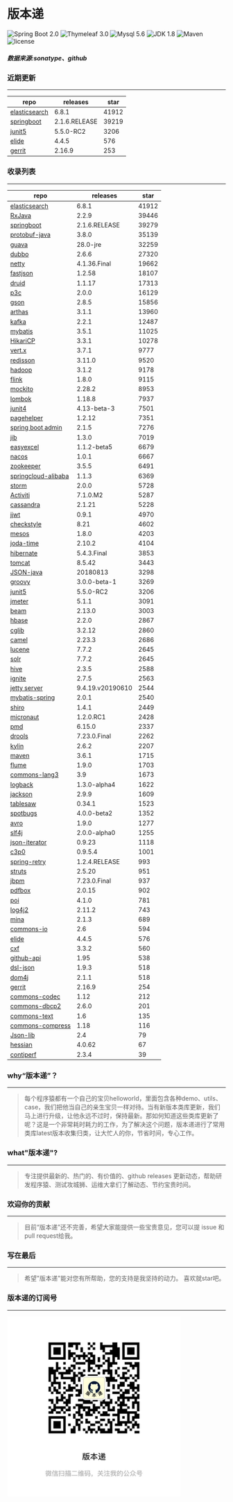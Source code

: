 # 版本递
![Spring Boot 2.0](https://img.shields.io/badge/Spring%20Boot-2.0-brightgreen.svg)
![Thymeleaf 3.0](https://img.shields.io/badge/Thymeleaf-3.0-yellow.svg)
![Mysql 5.6](https://img.shields.io/badge/Mysql-5.6-blue.svg)
![JDK 1.8](https://img.shields.io/badge/JDK-1.8-brightgreen.svg)
![Maven](https://img.shields.io/badge/Maven-3.5.0-yellowgreen.svg)
![license](https://img.shields.io/badge/license-Apache%202-blue.svg)
##### 数据来源:sonatype、github

### 近期更新
---
repo | releases | star
---|---|---
[elasticsearch](https://github.com/elastic/elasticsearch) | 6.8.1 | 41912
[springboot](https://github.com/spring-projects/spring-boot) | 2.1.6.RELEASE | 39219
[junit5](https://github.com/junit-team/junit5) | 5.5.0-RC2 | 3206
[elide](https://github.com/yahoo/elide) | 4.4.5 | 576
[gerrit](https://github.com/GerritCodeReview/gerrit) | 2.16.9 | 253

### 收录列表
---
repo | releases | star
---|---|---
[elasticsearch](https://github.com/elastic/elasticsearch) | 6.8.1 | 41912 
[RxJava](https://github.com/ReactiveX/RxJava) | 2.2.9 | 39446 
[springboot](https://github.com/spring-projects/spring-boot) | 2.1.6.RELEASE | 39279 
[protobuf-java](https://github.com/protocolbuffers/protobuf) | 3.8.0 | 35139 
[guava](https://github.com/google/guava) | 28.0-jre | 32259 
[dubbo](https://github.com/apache/incubator-dubbo) | 2.6.6 | 27320 
[netty](https://github.com/netty/netty) | 4.1.36.Final | 19662 
[fastjson](https://github.com/alibaba/fastjson) | 1.2.58 | 18107 
[druid](https://github.com/alibaba/druid) | 1.1.17 | 17313 
[p3c](https://github.com/alibaba/p3c) | 2.0.0 | 16129 
[gson](https://github.com/google/gson) | 2.8.5 | 15856 
[arthas](https://github.com/alibaba/arthas) | 3.1.1 | 13960 
[kafka](https://github.com/apache/kafka) | 2.2.1 | 12487 
[mybatis](https://github.com/mybatis/mybatis-3) | 3.5.1 | 11025 
[HikariCP](https://github.com/brettwooldridge/HikariCP) | 3.3.1 | 10278 
[vert.x](https://github.com/eclipse-vertx/vert.x) | 3.7.1 | 9777 
[redisson](https://github.com/redisson/redisson) | 3.11.0 | 9520 
[hadoop](https://github.com/apache/hadoop) | 3.1.2 | 9178 
[flink](https://github.com/apache/flink) | 1.8.0 | 9115 
[mockito](https://github.com/mockito/mockito) | 2.28.2 | 8953 
[lombok](https://github.com/rzwitserloot/lombok) | 1.18.8 | 7937 
[junit4](https://github.com/junit-team/junit4) | 4.13-beta-3 | 7501 
[pagehelper](https://github.com/pagehelper/Mybatis-PageHelper) | 1.2.12 | 7351 
[spring boot admin](https://github.com/codecentric/spring-boot-admin) | 2.1.5 | 7276 
[jib](https://github.com/GoogleContainerTools/jib) | 1.3.0 | 7019 
[easyexcel](https://github.com/alibaba/easyexcel) | 1.1.2-beta5 | 6679 
[nacos](https://github.com/alibaba/nacos) | 1.0.1 | 6667 
[zookeeper](https://github.com/apache/zookeeper) | 3.5.5 | 6491 
[springcloud-alibaba](https://github.com/spring-cloud-incubator/spring-cloud-alibaba) | 1.1.3 | 6369 
[storm](https://github.com/apache/storm) | 2.0.0 | 5728 
[Activiti](https://github.com/Activiti/Activiti) | 7.1.0.M2 | 5287 
[cassandra](https://github.com/apache/cassandra) | 2.1.21 | 5228 
[jjwt](https://github.com/jwtk/jjwt) | 0.9.1 | 4970 
[checkstyle](https://github.com/checkstyle/checkstyle) | 8.21 | 4602 
[mesos](https://github.com/apache/mesos) | 1.8.0 | 4203 
[joda-time](https://github.com/JodaOrg/joda-time) | 2.10.2 | 4104 
[hibernate](https://github.com/hibernate/hibernate-orm) | 5.4.3.Final | 3853 
[tomcat](https://github.com/apache/tomcat) | 8.5.42 | 3443 
[JSON-java](https://github.com/stleary/JSON-java) | 20180813 | 3298 
[groovy](https://github.com/apache/groovy) | 3.0.0-beta-1 | 3269 
[junit5](https://github.com/junit-team/junit5) | 5.5.0-RC2 | 3206 
[jmeter](https://github.com/apache/jmeter) | 5.1.1 | 3091 
[beam](https://github.com/apache/beam) | 2.13.0 | 3003 
[hbase](https://github.com/apache/hbase) | 2.2.0 | 2867 
[cglib](https://github.com/cglib/cglib) | 3.2.12 | 2860 
[camel](https://github.com/apache/camel) | 2.23.3 | 2686 
[lucene](https://github.com/apache/lucene-solr) | 7.7.2 | 2645 
[solr](https://github.com/apache/lucene-solr) | 7.7.2 | 2645 
[hive](https://github.com/apache/hive) | 2.3.5 | 2588 
[ignite](https://github.com/apache/ignite) | 2.7.5 | 2563 
[jetty server](https://github.com/eclipse/jetty.project) | 9.4.19.v20190610 | 2544 
[mybatis-spring](https://github.com/mybatis/spring-boot-starter) | 2.0.1 | 2540 
[shiro](https://github.com/apache/shiro) | 1.4.1 | 2449 
[micronaut](https://github.com/micronaut-projects/micronaut-core) | 1.2.0.RC1 | 2428 
[pmd](https://github.com/pmd/pmd) | 6.15.0 | 2337 
[drools](https://github.com/kiegroup/drools) | 7.23.0.Final | 2262 
[kylin](https://github.com/apache/kylin) | 2.6.2 | 2207 
[maven](https://github.com/apache/maven) | 3.6.1 | 1715 
[flume](https://github.com/apache/flume) | 1.9.0 | 1703 
[commons-lang3](https://github.com/apache/commons-lang) | 3.9 | 1673 
[logback](https://github.com/qos-ch/logback) | 1.3.0-alpha4 | 1622 
[jackson](https://github.com/FasterXML/jackson-core) | 2.9.9 | 1609 
[tablesaw](https://github.com/jtablesaw/tablesaw) | 0.34.1 | 1523 
[spotbugs](https://github.com/spotbugs/spotbugs) | 4.0.0-beta2 | 1352 
[avro](https://github.com/apache/avro) | 1.9.0 | 1277 
[slf4j](https://github.com/qos-ch/slf4j) | 2.0.0-alpha0 | 1255 
[json-iterator](https://github.com/json-iterator/java) | 0.9.23 | 1118 
[c3p0](https://github.com/swaldman/c3p0) | 0.9.5.4 | 1001 
[spring-retry](https://github.com/spring-projects/spring-retry) | 1.2.4.RELEASE | 993 
[struts](https://github.com/apache/struts) | 2.5.20 | 951 
[jbpm](https://github.com/kiegroup/jbpm) | 7.23.0.Final | 937 
[pdfbox](https://github.com/apache/pdfbox) | 2.0.15 | 902 
[poi](https://github.com/apache/poi) | 4.1.0 | 781 
[log4j2](https://github.com/apache/logging-log4j2) | 2.11.2 | 743 
[mina](https://github.com/apache/mina) | 2.1.3 | 689 
[commons-io](https://github.com/apache/commons-io) | 2.6 | 594 
[elide](https://github.com/yahoo/elide) | 4.4.5 | 576 
[cxf](https://github.com/apache/cxf) | 3.3.2 | 560 
[github-api](https://github.com/kohsuke/github-api) | 1.95 | 538 
[dsl-json](https://github.com/ngs-doo/dsl-json) | 1.9.3 | 518 
[dom4j](https://github.com/dom4j/dom4j) | 2.1.1 | 518 
[gerrit](https://github.com/GerritCodeReview/gerrit) | 2.16.9 | 254 
[commons-codec](https://github.com/apache/commons-codec) | 1.12 | 212 
[commons-dbcp2](https://github.com/apache/commons-dbcp) | 2.6.0 | 201 
[commons-text](https://github.com/apache/commons-text) | 1.6 | 135 
[commons-compress](https://github.com/apache/commons-compress) | 1.18 | 116 
[Json-lib](https://github.com/aalmiray/Json-lib) | 2.4 | 79 
[hessian](https://github.com/ebourg/hessian) | 4.0.62 | 67 
[contiperf](https://github.com/lucaspouzac/contiperf) | 2.3.4 | 39 

### why“版本递”？
--- 
>每个程序猿都有一个自己的宝贝helloworld，里面包含各种demo、utils、case，我们把他当自己的亲生宝贝一样对待。当有新版本类库更新，我们马上进行升级，让他永远不过时，保持最新。那如何知道这些类库更新了呢？这是一个非常耗时耗力的工作，为了解决这个问题，版本递进行了常用类库latest版本收集归类，让大忙人的你，节省时间，专心工作。


### what"版本递"?
---
> 专注提供最新的、热门的、有价值的、github releases 更新动态，帮助研发程序猿、测试攻城狮、运维大拿们了解动态、节约宝贵时间。

### 欢迎你的贡献
---
> 目前“版本递”还不完善，希望大家能提供一些宝贵意见，您可以提 issue 和 pull request给我。


### 写在最后
---
> 希望"版本递"能对您有所帮助，您的支持是我坚持的动力。
> 喜欢就star吧。

### 版本递的订阅号
---
<img src="https://github.com/jartisan2001/latest/blob/master/Image.jpg" width="400" hegiht="400" align=left />